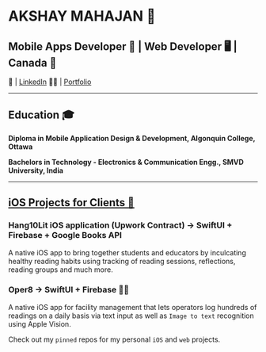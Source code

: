 # AKSHAY MAHAJAN 🚀

## Mobile Apps Developer 📱 | Web Developer 🖥️ | Canada 📍

📧 | [LinkedIn](https://www.linkedin.com/in/akshay-mahajan-1b5508188/) 👨‍💼 | [Portfolio](https://portfolio-akshay-mahajan.netlify.app/)

---

## Education 🎓

**Diploma in Mobile Application Design & Development, Algonquin College, Ottawa**

**Bachelors in Technology - Electronics & Communication Engg., SMVD University, India**

---

## [iOS Projects for Clients 🚀](https://portfolio-akshay-mahajan.netlify.app/#portfolio)

### Hang10Lit iOS application (Upwork Contract) -> SwiftUI + Firebase + Google Books API
A native iOS app to bring together students and educators by inculcating healthy reading habits using tracking of reading sessions, reflections, reading groups and much more.

### Oper8 -> SwiftUI + Firebase 📱🔥
A native iOS app for facility management that lets operators log hundreds of readings on a daily basis via text input as well as `Image to text` recognition using Apple Vision.

Check out my `pinned` repos for my personal `iOS` and `web` projects.
